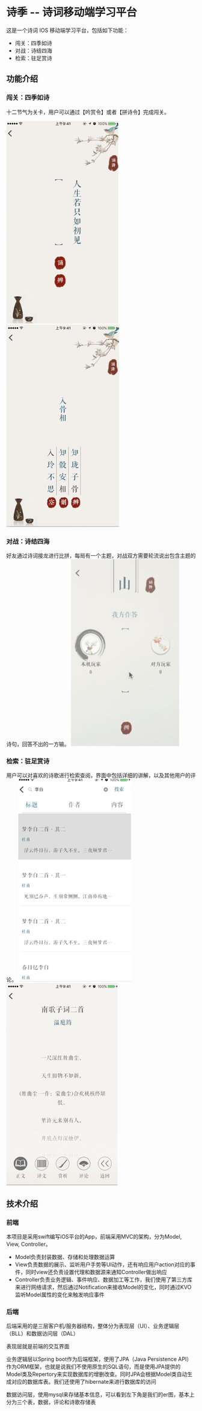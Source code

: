 # 诗季 -- 诗词移动端学习平台

这是一个诗词 IOS 移动端学习平台，包括如下功能：
- 闯关：四季如诗
- 对战：诗结四海
- 检索：驻足赏诗

## 功能介绍
### 闯关：四季如诗
十二节气为关卡，用户可以通过【吟赏令】或者【拼诗令】完成闯关。

![](./imgs/吟赏令.jpg)
![](./imgs/拼诗令.jpg)

### 对战：诗结四海
好友通过诗词接龙进行比拼，每局有一个主题，对战双方需要轮流说出包含主题的诗句，回答不出的一方输。
![](./imgs/飞花令.jpg)


### 检索：驻足赏诗
用户可以对喜欢的诗歌进行检索查阅，界面中包括详细的讲解，以及其他用户的评论。
![](./imgs/检索.jpg)
![](./imgs/检索2.jpg)

## 技术介绍
### 前端
本项目是采用swift编写iOS平台的App，前端采用MVC的架构，分为Model, View, Controller。
- Model负责封装数据、存储和处理数据运算
- View负责数据的展示、监听用户手势等UI动作，还有响应用户action对应的事件，同时view还负责设置代理和数据源来通知Controller做出响应
- Controller负责业务逻辑、事件响应、数据加工等工作，我们使用了第三方库来进行网络请求，然后通过Notification来接收Model的变化，同时通过KVO监听Model属性的变化来触发响应事件

### 后端

后端采用的是三层客户机/服务器结构，整体分为表现层（UI）、业务逻辑层（BLL）和数据访问层（DAL）

表现层就是前端的交互界面

业务逻辑层以Spring boot作为后端框架，使用了JPA（Java Persistence API）作为ORM框架，也就是说我们不使用原生的SQL语句，而是使用JPA提供的Model类及Repertory来实现数据库的增删改查。同时JPA会根据Model类自动生成对应的数据库表。我们还使用了hibernate来进行数据库的访问

数据访问层，使用mysql来存储基本信息，可以看到左下角是我们的er图，基本上分为三个表，数据，评论和诗歌存储表

